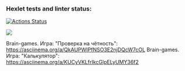 ### Hexlet tests and linter status:
[![Actions Status](https://github.com/IanaBlue/frontend-project-44/workflows/hexlet-check/badge.svg)](https://github.com/IanaBlue/frontend-project-44/actions)

<a href="https://codeclimate.com/github/IanaBlue/frontend-project-44/maintainability"><img src="https://api.codeclimate.com/v1/badges/b92b7c1ac79ecd381484/maintainability" /></a>

Brain-games. Игра: "Проверка на чётность": https://asciinema.org/a/QkAUPWIPfNSO3E2njDQcW7cOL
Brain-games. Игра: "Калькулятор":  https://asciinema.org/a/KUCyVKLfrIkcGlpELyUMY36f2